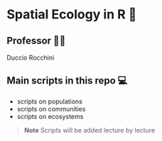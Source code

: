 # Spatial Ecology in R 👾

## Professor 👩‍🔬
Duccio Rocchini

## Main scripts in this repo 💻
+ scripts on populations
+ scripts on communities
+ scripts on ecosystems

> **Note**
> Scripts will be added lecture by lecture
